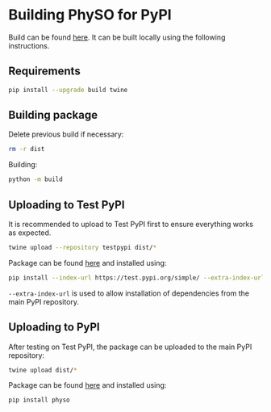 # Building PhySO for PyPI

Build can be found [here](??).
It can be built locally using the following instructions.

## Requirements

```bash
pip install --upgrade build twine
```

## Building package

Delete previous build if necessary:
```bash
rm -r dist
```

Building:
```bash
python -m build
```

## Uploading to Test PyPI

It is recommended to upload to Test PyPI first to ensure everything works as expected.
```bash
twine upload --repository testpypi dist/*
```

Package can be found [here](https://test.pypi.org/project/physo/) and installed using:
```bash
pip install --index-url https://test.pypi.org/simple/ --extra-index-url https://pypi.org/simple physo
```
`--extra-index-url` is used to allow installation of dependencies from the main PyPI repository.

## Uploading to PyPI

After testing on Test PyPI, the package can be uploaded to the main PyPI repository:
```bash
twine upload dist/*
```
Package can be found [here](??) and installed using:
```bash
pip install physo
```



